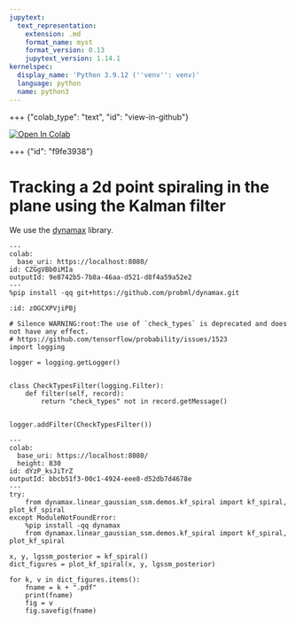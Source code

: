 ```yaml
---
jupytext:
  text_representation:
    extension: .md
    format_name: myst
    format_version: 0.13
    jupytext_version: 1.14.1
kernelspec:
  display_name: 'Python 3.9.12 (''venv'': venv)'
  language: python
  name: python3
---
```


+++ {"colab_type": "text", "id": "view-in-github"}

<a href="https://colab.research.google.com/github/probml/pyprobml/blob/master/notebooks/book2/28/kf_spiral.ipynb" target="_parent"><img src="https://colab.research.google.com/assets/colab-badge.svg" alt="Open In Colab"/></a>

+++ {"id": "f9fe3938"}

# Tracking a 2d point spiraling in the plane using the Kalman filter

We use the [dynamax](https://github.com/probml/dynamax/blob/main/dynamax/) library.

```{code-cell}
---
colab:
  base_uri: https://localhost:8080/
id: CZGgVBb0iMIa
outputId: 9e8742b5-7b8a-46aa-d521-d8f4a59a52e2
---
%pip install -qq git+https://github.com/probml/dynamax.git
```

```{code-cell}
:id: zOGCXPVjiPBj

# Silence WARNING:root:The use of `check_types` is deprecated and does not have any effect.
# https://github.com/tensorflow/probability/issues/1523
import logging

logger = logging.getLogger()


class CheckTypesFilter(logging.Filter):
    def filter(self, record):
        return "check_types" not in record.getMessage()


logger.addFilter(CheckTypesFilter())
```

```{code-cell}
---
colab:
  base_uri: https://localhost:8080/
  height: 830
id: dYzP_ksJiTrZ
outputId: bbcb51f3-00c1-4924-eee8-d52db7d4678e
---
try:
    from dynamax.linear_gaussian_ssm.demos.kf_spiral import kf_spiral, plot_kf_spiral
except ModuleNotFoundError:
    %pip install -qq dynamax
    from dynamax.linear_gaussian_ssm.demos.kf_spiral import kf_spiral, plot_kf_spiral

x, y, lgssm_posterior = kf_spiral()
dict_figures = plot_kf_spiral(x, y, lgssm_posterior)

for k, v in dict_figures.items():
    fname = k + ".pdf"
    print(fname)
    fig = v
    fig.savefig(fname)
```
